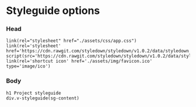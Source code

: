 # Styleguide options

### Head

    link(rel="stylesheet" href="./assets/css/app.css")
    link(rel='stylesheet' href='https://cdn.rawgit.com/styledown/styledown/v1.0.2/data/styledown.css')
    script(src='https://cdn.rawgit.com/styledown/styledown/v1.0.2/data/styledown.js')
    link(rel='shortcut icon' href='./assets/img/favicon.ico' type='image/ico') 
### Body

    h1 Project styleguide
    div.v-styleguide(sg-content)